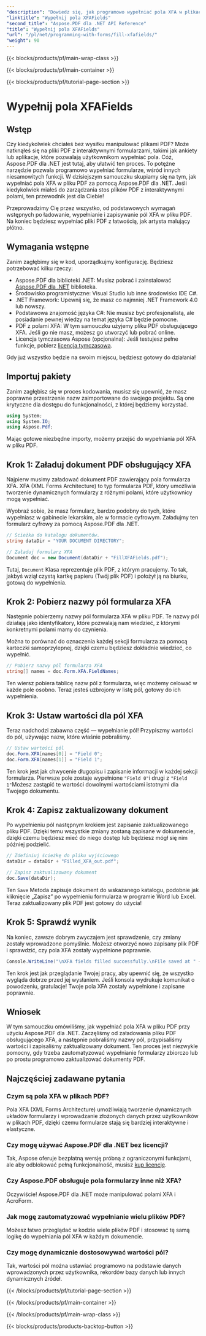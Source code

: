 ```yaml
---
"description": "Dowiedz się, jak programowo wypełniać pola XFA w plikach PDF za pomocą Aspose.PDF dla .NET dzięki temu samouczkowi krok po kroku. Odkryj proste, potężne narzędzia do manipulacji plikami PDF."
"linktitle": "Wypełnij pola XFAFields"
"second_title": "Aspose.PDF dla .NET API Reference"
"title": "Wypełnij pola XFAFields"
"url": "/pl/net/programming-with-forms/fill-xfafields/"
"weight": 90
---
```


{{< blocks/products/pf/main-wrap-class >}}

{{< blocks/products/pf/main-container >}}

{{< blocks/products/pf/tutorial-page-section >}}

# Wypełnij pola XFAFields

## Wstęp

Czy kiedykolwiek chciałeś bez wysiłku manipulować plikami PDF? Może natknąłeś się na pliki PDF z interaktywnymi formularzami, takimi jak ankiety lub aplikacje, które pozwalają użytkownikom wypełniać pola. Cóż, Aspose.PDF dla .NET jest tutaj, aby ułatwić ten proces. To potężne narzędzie pozwala programowo wypełniać formularze, wśród innych niesamowitych funkcji. W dzisiejszym samouczku skupiamy się na tym, jak wypełniać pola XFA w pliku PDF za pomocą Aspose.PDF dla .NET. Jeśli kiedykolwiek miałeś do zarządzania stos plików PDF z interaktywnymi polami, ten przewodnik jest dla Ciebie!

Przeprowadzimy Cię przez wszystko, od podstawowych wymagań wstępnych po ładowanie, wypełnianie i zapisywanie pól XFA w pliku PDF. Na koniec będziesz wypełniać pliki PDF z łatwością, jak artysta malujący płótno.

## Wymagania wstępne

Zanim zagłębimy się w kod, uporządkujmy konfigurację. Będziesz potrzebować kilku rzeczy:

- Aspose.PDF dla biblioteki .NET: Musisz pobrać i zainstalować [Aspose.PDF dla .NET](https://releases.aspose.com/pdf/net/) biblioteka.
- Środowisko programistyczne: Visual Studio lub inne środowisko IDE C#.
- .NET Framework: Upewnij się, że masz co najmniej .NET Framework 4.0 lub nowszy.
- Podstawowa znajomość języka C#: Nie musisz być profesjonalistą, ale posiadanie pewnej wiedzy na temat języka C# będzie pomocne.
- PDF z polami XFA: W tym samouczku użyjemy pliku PDF obsługującego XFA. Jeśli go nie masz, możesz go utworzyć lub pobrać online.
- Licencja tymczasowa Aspose (opcjonalna): Jeśli testujesz pełne funkcje, pobierz [licencja tymczasowa](https://purchase.aspose.com/temporary-license/).

Gdy już wszystko będzie na swoim miejscu, będziesz gotowy do działania!

## Importuj pakiety

Zanim zagłębisz się w proces kodowania, musisz się upewnić, że masz poprawne przestrzenie nazw zaimportowane do swojego projektu. Są one krytyczne dla dostępu do funkcjonalności, z której będziemy korzystać.

```csharp
using System;
using System.IO;
using Aspose.Pdf;
```

Mając gotowe niezbędne importy, możemy przejść do wypełniania pól XFA w pliku PDF.

## Krok 1: Załaduj dokument PDF obsługujący XFA

Najpierw musimy załadować dokument PDF zawierający pola formularza XFA. XFA (XML Forms Architecture) to typ formularza PDF, który umożliwia tworzenie dynamicznych formularzy z różnymi polami, które użytkownicy mogą wypełniać.

Wyobraź sobie, że masz formularz, bardzo podobny do tych, które wypełniasz w gabinecie lekarskim, ale w formacie cyfrowym. Załadujmy ten formularz cyfrowy za pomocą Aspose.PDF dla .NET.

```csharp
// Ścieżka do katalogu dokumentów.
string dataDir = "YOUR DOCUMENT DIRECTORY";

// Załaduj formularz XFA
Document doc = new Document(dataDir + "FillXFAFields.pdf");
```

Tutaj, `Document` Klasa reprezentuje plik PDF, z którym pracujemy. To tak, jakbyś wziął czystą kartkę papieru (Twój plik PDF) i położył ją na biurku, gotową do wypełnienia.

## Krok 2: Pobierz nazwy pól formularza XFA

Następnie pobierzemy nazwy pól formularza XFA w pliku PDF. Te nazwy pól działają jako identyfikatory, które pozwalają nam wiedzieć, z którymi konkretnymi polami mamy do czynienia.

Można to porównać do oznaczenia każdej sekcji formularza za pomocą karteczki samoprzylepnej, dzięki czemu będziesz dokładnie wiedzieć, co wypełnić.

```csharp
// Pobierz nazwy pól formularza XFA
string[] names = doc.Form.XFA.FieldNames;
```

Ten wiersz pobiera tablicę nazw pól z formularza, więc możemy celować w każde pole osobno. Teraz jesteś uzbrojony w listę pól, gotowy do ich wypełnienia.

## Krok 3: Ustaw wartości dla pól XFA

Teraz nadchodzi zabawna część — wypełnianie pól! Przypiszmy wartości do pól, używając nazw, które właśnie pobraliśmy.

```csharp
// Ustaw wartości pól
doc.Form.XFA[names[0]] = "Field 0";
doc.Form.XFA[names[1]] = "Field 1";
```

Ten krok jest jak chwycenie długopisu i zapisanie informacji w każdej sekcji formularza. Pierwsze pole zostaje wypełnione `"Field 0"`i drugi z `"Field 1"`Możesz zastąpić te wartości dowolnymi wartościami istotnymi dla Twojego dokumentu.

## Krok 4: Zapisz zaktualizowany dokument

Po wypełnieniu pól następnym krokiem jest zapisanie zaktualizowanego pliku PDF. Dzięki temu wszystkie zmiany zostaną zapisane w dokumencie, dzięki czemu będziesz mieć do niego dostęp lub będziesz mógł się nim później podzielić.

```csharp
// Zdefiniuj ścieżkę do pliku wyjściowego
dataDir = dataDir + "Filled_XFA_out.pdf";

// Zapisz zaktualizowany dokument
doc.Save(dataDir);
```

Ten `Save` Metoda zapisuje dokument do wskazanego katalogu, podobnie jak kliknięcie „Zapisz” po wypełnieniu formularza w programie Word lub Excel. Teraz zaktualizowany plik PDF jest gotowy do użycia!

## Krok 5: Sprawdź wynik

Na koniec, zawsze dobrym zwyczajem jest sprawdzenie, czy zmiany zostały wprowadzone pomyślnie. Możesz otworzyć nowo zapisany plik PDF i sprawdzić, czy pola XFA zostały wypełnione poprawnie.

```csharp
Console.WriteLine("\nXFA fields filled successfully.\nFile saved at " + dataDir);
```

Ten krok jest jak przeglądanie Twojej pracy, aby upewnić się, że wszystko wygląda dobrze przed jej wysłaniem. Jeśli konsola wydrukuje komunikat o powodzeniu, gratulacje! Twoje pola XFA zostały wypełnione i zapisane poprawnie.

## Wniosek

W tym samouczku omówiliśmy, jak wypełniać pola XFA w pliku PDF przy użyciu Aspose.PDF dla .NET. Zaczęliśmy od załadowania pliku PDF obsługującego XFA, a następnie pobraliśmy nazwy pól, przypisaliśmy wartości i zapisaliśmy zaktualizowany dokument. Ten proces jest niezwykle pomocny, gdy trzeba zautomatyzować wypełnianie formularzy zbiorczo lub po prostu programowo zaktualizować dokumenty PDF.

## Najczęściej zadawane pytania

### Czym są pola XFA w plikach PDF?
Pola XFA (XML Forms Architecture) umożliwiają tworzenie dynamicznych układów formularzy i wprowadzanie złożonych danych przez użytkowników w plikach PDF, dzięki czemu formularze stają się bardziej interaktywne i elastyczne.

### Czy mogę używać Aspose.PDF dla .NET bez licencji?
Tak, Aspose oferuje bezpłatną wersję próbną z ograniczonymi funkcjami, ale aby odblokować pełną funkcjonalność, musisz [kup licencję](https://purchase.aspose.com/buy).

### Czy Aspose.PDF obsługuje pola formularzy inne niż XFA?
Oczywiście! Aspose.PDF dla .NET może manipulować polami XFA i AcroForm.

### Jak mogę zautomatyzować wypełnianie wielu plików PDF?
Możesz łatwo przeglądać w kodzie wiele plików PDF i stosować tę samą logikę do wypełniania pól XFA w każdym dokumencie.

### Czy mogę dynamicznie dostosowywać wartości pól?
Tak, wartości pól można ustawiać programowo na podstawie danych wprowadzonych przez użytkownika, rekordów bazy danych lub innych dynamicznych źródeł.

{{< /blocks/products/pf/tutorial-page-section >}}

{{< /blocks/products/pf/main-container >}}

{{< /blocks/products/pf/main-wrap-class >}}

{{< blocks/products/products-backtop-button >}}